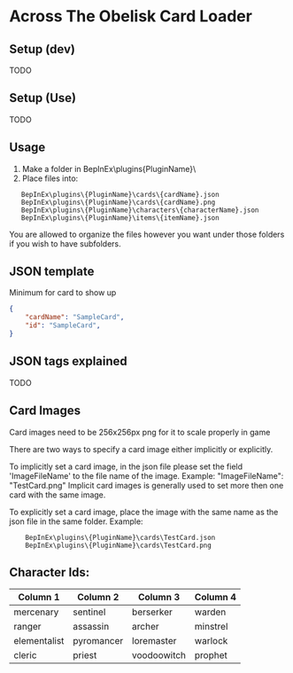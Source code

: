# Across The Obelisk Card Loader

## Setup (dev)
TODO
## Setup (Use)
TODO
## Usage

 1. Make a folder in BepInEx\plugins\{PluginName}\
 2. Place files into:
 ```
	BepInEx\plugins\{PluginName}\cards\{cardName}.json
	BepInEx\plugins\{PluginName}\cards\{cardName}.png
	BepInEx\plugins\{PluginName}\characters\{characterName}.json
	BepInEx\plugins\{PluginName}\items\{itemName}.json
```
You are allowed to organize the files however you want under those folders if you wish to have subfolders.

## JSON template
Minimum for card to show up  
```json
{
	"cardName": "SampleCard",
	"id": "SampleCard",
}
```
## JSON tags explained
TODO

## Card Images

Card images need to be 256x256px png for it to scale properly in game

There are two ways to specify a card image either implicitly or explicitly.

To implicitly set a card image, in the json file please set the field 'ImageFileName' to the file name of the image.
Example: "ImageFileName": "TestCard.png"
Implicit card images is generally used to set more then one card with the same image.

To explicitly set a card image, place the image with the same name as the json file in the same folder.
Example:
```
	BepInEx\plugins\{PluginName}\cards\TestCard.json
	BepInEx\plugins\{PluginName}\cards\TestCard.png
```
## Character Ids:
|Column 1|Column 2 | Column 3 | Column 4 | 
|--|--|--|--|
|mercenary|sentinel|berserker|warden| 
|ranger|assassin|archer|minstrel| 
|elementalist|pyromancer|loremaster|warlock| 
|cleric|priest|voodoowitch|prophet| 

